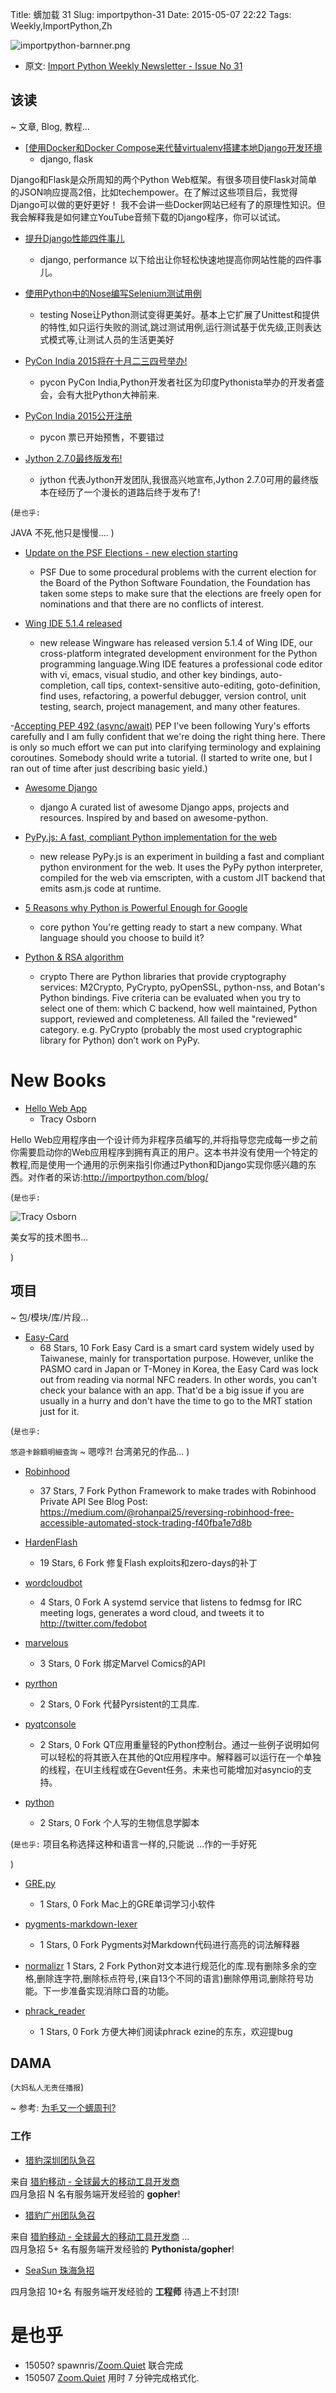 Title: 蠎加载 31
Slug: importpython-31
Date: 2015-05-07 22:22
Tags: Weekly,ImportPython,Zh 

![importpython-barnner.png](http://zoomq.qiniudn.com/ZQCollection/snap/importpython-barnner.png?imageView2/2/h/210)


- 原文: [Import Python Weekly Newsletter - Issue No 31](http://importpython.com/newsletter/no/31/)

## 该读
~ 文章, Blog, 教程...


- [[使用Docker和Docker Compose来代替virtualenv搭建本地Django开发环境](https://www.calazan.com/using-docker-and-docker-compose-for-local-django-development-replacing-virtualenv/#.VULF_bAmduE.reddit)
    + django, flask

Django和Flask是众所周知的两个Python Web框架。有很多项目使Flask对简单的JSON响应提高2倍，比如techempower。在了解过这些项目后，我觉得Django可以做的更好更好！
我不会讲一些Docker网站已经有了的原理性知识。但我会解释我是如何建立YouTube音频下载的Django程序，你可以试试。


- [提升Django性能四件事儿](http://revsys.com/blog/2015/may/06/django-performance-simple-things/)
    + django, performance
以下给出让你轻松快速地提高你网站性能的四件事儿。

- [使用Python中的Nose编写Selenium测试用例](http://scrolltest.com/selenium-testcase-with-nose-in-python/)
    + testing
Nose让Python测试变得更美好。基本上它扩展了Unittest和提供的特性,如只运行失败的测试,跳过测试用例,运行测试基于优先级,正则表达式模式等,让测试人员的生活更美好


- [PyCon India 2015将在十月二三四号举办!](https://in.pycon.org/cfp/pycon-india-2015/proposals/)
    + pycon
PyCon India,Python开发者社区为印度Pythonista举办的开发者盛会，会有大批Python大神前来.

- [PyCon India 2015公开注册](https://in.explara.com/e/pycon-india-2015)
    + pycon
票已开始预售，不要错过


- [Jython 2.7.0最终版发布!](http://fwierzbicki.blogspot.com/2015/05/jython-270-final-released.html)
    + jython
代表Jython开发团队,我很高兴地宣布,Jython 2.7.0可用的最终版本在经历了一个漫长的道路后终于发布了!

(`是也乎:`

JAVA 不死,他只是慢慢....
)

- [Update on the PSF Elections - new election starting](http://pycon.blogspot.com/2015/05/update-on-psf-elections-new-election.html)
    + PSF
Due to some procedural problems with the current election for the Board of the Python Software Foundation, the Foundation has taken some steps to make sure that the elections are freely open for nominations and that there are no conflicts of interest.


- [Wing IDE 5.1.4 released](http://wingware.blogspot.com/2015/05/wing-ide-514-released.html)
    + new release
Wingware has released version 5.1.4 of Wing IDE, our cross-platform integrated development environment for the Python programming language.Wing IDE features a professional code editor with vi, emacs, visual studio, and other key bindings, auto-completion, call tips, context-sensitive auto-editing, goto-definition, find uses, refactoring, a powerful debugger, version control, unit testing, search, project management, and many other features.

-[Accepting PEP 492 (async/await)](https://mail.python.org/pipermail/python-dev/2015-May/139844.html)
    PEP
I've been following Yury's efforts carefully and I am fully confident that we're doing the right thing here. There is only so much effort we can put into clarifying terminology and explaining coroutines. Somebody should write a tutorial. (I started to write one, but I ran out of time after just describing basic yield.)

- [Awesome Django](http://awesome-django.com/)
    + django
A curated list of awesome Django apps, projects and resources. Inspired by and based on awesome-python.

- [PyPy.js: A fast, compliant Python implementation for the web](http://www.reddit.com/r/Python/comments/351e8b/pypyjs_a_fast_compliant_python_implementation_for/)
    + new release
PyPy.js is an experiment in building a fast and compliant python environment for the web. It uses the PyPy python interpreter, compiled for the web via emscripten, with a custom JIT backend that emits asm.js code at runtime.

- [5 Reasons why Python is Powerful Enough for Google](http://www.reddit.com/r/Python/comments/355tph/5_reasons_why_python_is_powerful_enough_for_google/)
    + core python
You're getting ready to start a new company. What language should you choose to build it?

-  [Python & RSA algorithm](http://blog.brainattica.com/rsa-with-cryptography-python-library/)
    +  crypto
There are Python libraries that provide cryptography services: M2Crypto, PyCrypto, pyOpenSSL, python-nss, and Botan's Python bindings. Five criteria can be evaluated when you try to select one of them: which C backend, how well maintained, Python support, reviewed and completeness. All failed the "reviewed" category. e.g. PyCrypto (probably the most used cryptographic library for Python) don’t work on PyPy.

# New Books

- [Hello Web App](http://hellowebapp.com/)
    + Tracy Osborn
    
Hello Web应用程序由一个设计师为非程序员编写的,并将指导您完成每一步之前你需要启动你的Web应用程序到拥有真正的用户。这本书并没有使用一个特定的教程,而是使用一个通用的示例来指引你通过Python和Django实现你感兴趣的东西。对作者的采访:http://importpython.com/blog/


(`是也乎:`

![Tracy Osborn](http://static1.squarespace.com/static/547d23c6e4b0faf2ab43e004/t/54fe17f3e4b017e64ba523f3/1425938420339/?format=300w)

美女写的技术图书...

)

## 项目
~ 包/模块/库/片段...


- [Easy-Card](https://github.com/x43x61x69/Easy-Card)
    - 68 Stars, 10 Fork
Easy Card is a smart card system widely used by Taiwanese, mainly for transportation purpose. However, unlike the PASMO card in Japan or T-Money in Korea, the Easy Card was lock out from reading via normal NFC readers. In other words, you can't check your balance with an app. That'd be a big issue if you are usually in a hurry and don't have the time to go to the MRT station just for it.


(`是也乎:`

`悠遊卡餘額明細查詢` ~ 嗯啍?! 台湾弟兄的作品...
)

- [Robinhood](https://github.com/rohanpai/Robinhood)
    - 37 Stars, 7 Fork
Python Framework to make trades with Robinhood Private API See Blog Post: https://medium.com/@rohanpai25/reversing-robinhood-free-accessible-automated-stock-trading-f40fba1e7d8b

- [HardenFlash](https://github.com/HaifeiLi/HardenFlash)
    - 19 Stars, 6 Fork
修复Flash exploits和zero-days的补丁

- [wordcloudbot](https://github.com/decause/wordcloudbot)
    - 4 Stars, 0 Fork
A systemd service that listens to fedmsg for IRC meeting logs, generates a word cloud, and tweets it to http://twitter.com/fedobot

- [marvelous](https://github.com/dcloud/marvelous)
    - 3 Stars, 0 Fork
绑定Marvel Comics的API

- [pyrthon](https://github.com/tobgu/pyrthon)
    - 2 Stars, 0 Fork
代替Pyrsistent的工具库.


- [pyqtconsole](https://github.com/marcus-oscarsson/pyqtconsole)
    - 2 Stars, 0 Fork
QT应用重量轻的Python控制台。通过一些例子说明如何可以轻松的将其嵌入在其他的Qt应用程序中。解释器可以运行在一个单独的线程，在UI主线程或在Gevent任务。未来也可能增加对asyncio的支持。


- [python](https://github.com/mfrance0916/python)
    - 2 Stars, 0 Fork
个人写的生物信息学脚本

(`是也乎:`
项目名称选择这种和语言一样的,只能说
...作的一手好死

)

- [GRE.py](https://github.com/saru95/GRE.py)
    - 1 Stars, 0 Fork
Mac上的GRE单词学习小软件

- [pygments-markdown-lexer](https://github.com/jhermann/pygments-markdown-lexer)
    - 1 Stars, 0 Fork
Pygments对Markdown代码进行高亮的词法解释器

- [normalizr](https://github.com/davidmogar/normalizr)
     1 Stars, 2 Fork
Python对文本进行规范化的库.现有删除多余的空格,删除连字符,删除标点符号,(来自13个不同的语言)删除停用词,删除符号功能。下一步准备实现消除口音的功能。

- [phrack_reader](https://github.com/Qingluan/phrack_reader)
    - 1 Stars, 0 Fork
方便大神们阅读phrack ezine的东东，欢迎提bug




## DAMA
(`大妈私人无责任播报`)
 
~ 参考: [为毛又一个蠎周刊?](importpython-why)

### 工作

-   [猎豹深圳团队急召](https://github.com/cheetahmobile/CMBM/wiki/BmSzHr)

来自 [猎豹移动 - 全球最大的移动工具开发商](http://www.cmcm.com/zh-cn/cm-backup/)   
四月急招 N 名有服务端开发经验的 **gopher**!


-   [猎豹广州团队急召](https://github.com/cheetahmobile/CMBM/wiki/BmGzHr)

来自 [猎豹移动 - 全球最大的移动工具开发商](http://www.cmcm.com/zh-cn/cm-backup/) ...  
四月急招 5+ 名有服务端开发经验的 **Pythonista/gopher**!

-   [SeaSun 珠海急招](https://github.com/cheetahmobile/CMBM/wiki/SeaSunZh)  

四月急招 10+名 有服务端开发经验的 **工程师** 待遇上不封顶!

# 是也乎

- 15050? spawnris/[Zoom.Quiet](http://zoomquiet.io) 联合完成
- 150507 [Zoom.Quiet](http://zoomquiet.io) 用时 7 分钟完成格式化.

